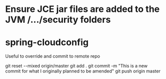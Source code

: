 # Ensure JCE jar files are added to the JVM /.../security folders
# spring-cloudconfig
Useful to override and commit to remote repo

git reset --mixed origin/master
git add .
git commit -m "This is a new commit for what I originally planned to be amended"
git push origin master
